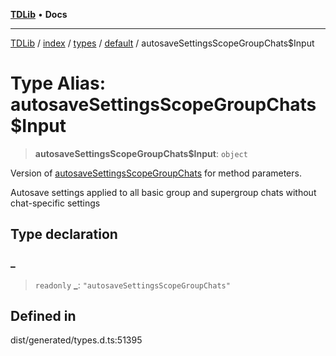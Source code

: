 [**TDLib**](../../../../../../README.md) • **Docs**

***

[TDLib](../../../../../../modules.md) / [index](../../../../../README.md) / [types](../../../README.md) / [default](../README.md) / autosaveSettingsScopeGroupChats$Input

# Type Alias: autosaveSettingsScopeGroupChats$Input

> **autosaveSettingsScopeGroupChats$Input**: `object`

Version of [autosaveSettingsScopeGroupChats](autosaveSettingsScopeGroupChats.md) for method parameters.

Autosave settings applied to all basic group and supergroup chats without chat-specific settings

## Type declaration

### \_

> `readonly` **\_**: `"autosaveSettingsScopeGroupChats"`

## Defined in

dist/generated/types.d.ts:51395
